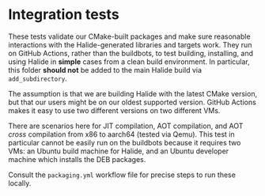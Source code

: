 # Integration tests

These tests validate our CMake-built packages and make sure reasonable
interactions with the Halide-generated libraries and targets work. They run on
GitHub Actions, rather than the buildbots, to test building, installing, and
using Halide in **simple** cases from a clean build environment. In particular,
this folder **should not** be added to the main Halide build
via `add_subdirectory`.

The assumption is that we are building Halide with the latest CMake version, but
that our users might be on our oldest supported version. GitHub Actions makes it
easy to use two different versions on two different VMs.

There are scenarios here for JIT compilation, AOT compilation, and AOT _cross_
compilation from x86 to aarch64 (tested via Qemu). This test in particular cannot
be easily run on the buildbots because it requires two VMs: an Ubuntu build machine
for Halide, and an Ubuntu developer machine which installs the DEB packages.

Consult the `packaging.yml` workflow file for precise steps to run these locally.
